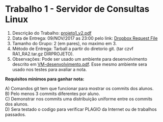 # Trabalho 1 - Servidor de Consultas Linux

1. Descrição do Trabalho: [projeto1_v2.pdf](http://www2.dc.ufscar.br/~marcondes/redes-2sem-2017/projeto1_v2.pdf)  
2. Data de Entrega: 09/NOV/2017 as 23:00 pelo link: [Dropbox Request File](https://www.dropbox.com/request/9dzJ6xXlKJp4LNXqb27I)  
3. Tamanho do Grupo: 2 (em pares), no maximo em 3.  
4. Método de Entrega: Tarball a partir do diretorio git. (tar czvf RA1_RA2.tar.gz DIRPROJETO).  
5. Observações: Pode ser usado um ambiente para desenvolvimento descrito em [VM-desenvolvimento.pdf](http://www2.dc.ufscar.br/~marcondes/redes-2sem-2017/VM-desenvolvimento.pdf). Esse mesmo ambiente sera usado nos testes para avaliar a nota.  

__Requisitos minimos para ganhar nota:__  

A) Comandos git tem que funcionar para mostrar os commits dos alunos.  
B) Pelo menos 3 commits diferentes por aluno.  
C) Demonstrar nos commits uma distribuição uniforme entre os commits dos alunos.  
D) Sera testado o codigo para verificar PLAGIO da Internet ou de trabalhos passados.  
